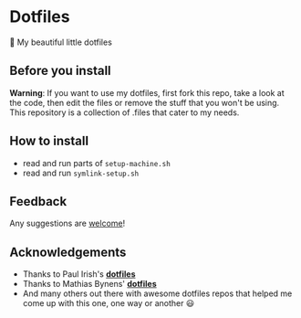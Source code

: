 # Dotfiles

🎁 My beautiful little dotfiles

## Before you install
**Warning**: If you want to use my dotfiles, first fork this repo, take a look at the code, then edit the files or remove the stuff that you won't be using. This repository is a collection of .files that cater to my needs.

## How to install
- read and run parts of ```setup-machine.sh```
- read and run ```symlink-setup.sh```

## Feedback
Any suggestions are [welcome](https://github.com/edson-junior/dotfiles/issues)!

## Acknowledgements
- Thanks to Paul Irish's **[dotfiles](https://github.com/paulirish/dotfiles)**
- Thanks to Mathias Bynens' **[dotfiles](https://github.com/mathiasbynens/dotfiles)**
- And many others out there with awesome dotfiles repos that 
helped me come up with this one, one way or another 😃
